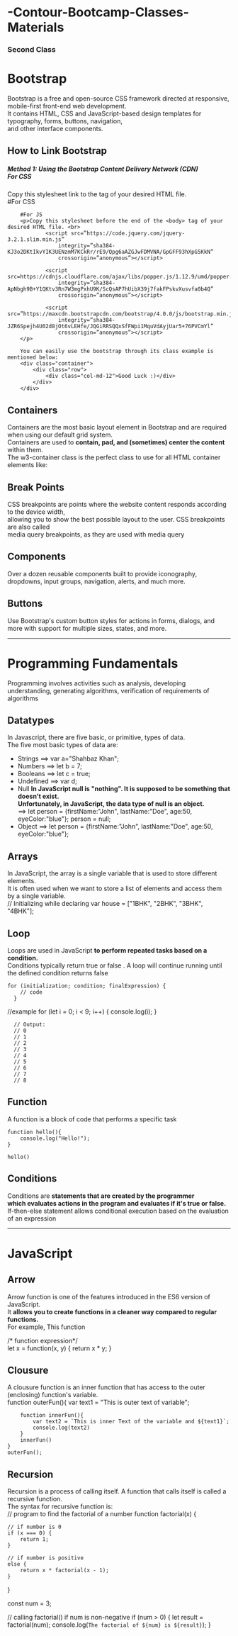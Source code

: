# -Contour-Bootcamp-Classes-Materials

<h3>Second Class</h3>
<h1>Bootstrap</h1>
<p>Bootstrap is a free and open-source CSS framework directed at responsive, mobile-first front-end web development.
    <br>
    It contains HTML, CSS and JavaScript-based design templates for typography, forms, buttons, navigation, <br>
    and other interface components.
</p>

<h2>How to Link Bootstrap</h2>
<h5>Method 1: Using the Bootstrap Content Delivery Network (CDN) <br> For CSS</h5>
<p>Copy this stylesheet link to the <head> tag of your desired HTML file. <br>
    #For CSS
        <link rel=stylesheet” href=”https://maxcdn.bootstrapcdn.com/bootstrap/4.0.0/css/bootstrap.min.css”rel=”nofollow”
            integrity=”sha384-Gn5384xqQ1aoWXA+058RXPxPg6fy4IWvTNh0E263XmFcJlSAwiGgFAW/dAiS6JXm” crossorigin=”anonymous”>

        #For JS
        <p>Copy this stylesheet before the end of the <body> tag of your desired HTML file. <br>
                <script src=”https://code.jquery.com/jquery-3.2.1.slim.min.js”
                    integrity=”sha384-KJ3o2DKtIkvYIK3UENzmM7KCkRr/rE9/Qpg6aAZGJwFDMVNA/GpGFF93hXpG5KkN”
                    crossorigin=”anonymous”></script>

                <script src=https://cdnjs.cloudflare.com/ajax/libs/popper.js/1.12.9/umd/popper.min.js
                    integrity=”sha384-ApNbgh9B+Y1QKtv3Rn7W3mgPxhU9K/ScQsAP7hUibX39j7fakFPskvXusvfa0b4Q”
                    crossorigin=”anonymous”></script>

                <script src=”https://maxcdn.bootstrapcdn.com/bootstrap/4.0.0/js/bootstrap.min.js”
                    integrity=”sha384-JZR6Spejh4U02d8jOt6vLEHfe/JQGiRRSQQxSfFWpi1MquVdAyjUar5+76PVCmYl”
                    crossorigin=”anonymous”></script>
        </p>

        You can easily use the bootstrap through its class example is mentioned below:
        <div class="container">
            <div class="row">
                <div class="col-md-12">Good Luck :)</div>
            </div>
        </div>
</p>



<h2>Containers</h2>
<p>Containers are the most basic layout element in Bootstrap and are required when using our default grid system. <br>
    Containers are used to <strong> contain, pad, and (sometimes) center the content </strong> within them. <br>
    The w3-container class is the perfect class to use for all HTML container elements like: <br>
    <!-- <div>, <article>, <section>, <header>, <footer>, <form>, and more -->
</p>

<h2>Break Points</h2>                        
<p>CSS breakpoints are points where the website content responds according to the device width, <br> 
    allowing you to show the best possible layout to the user. CSS breakpoints are also called <br> 
    media query breakpoints, as they are used with media query</p>
                       
<h2>Components</h2>
<p>Over a dozen reusable components built to provide iconography, dropdowns, input groups, navigation, alerts, and much more.</p>

<h2>Buttons</h2>                        
<p>Use Bootstrap's custom button styles for actions in forms, dialogs, and more with support for multiple sizes, states, and more.</p>

<hr>

<h1>Programming Fundamentals</h1>
<p>Programming involves activities such as analysis, developing understanding, generating algorithms, verification of requirements of algorithms</p>

<h2>Datatypes</h2>
<p>In Javascript, there are five basic, or primitive, types of data. <br> 
    The five most basic types of data are:</p>
<ul>
    <li>Strings     ==> var a="Shahbaz Khan";</li>
    <li>Numbers     ==> let b = 7;</li>
    <li>Booleans    ==> let c = true;</li>
    <li>Undefined   ==> var d;</li>
    <li>Null <strong>In JavaScript null is "nothing". It is supposed to be something that doesn't exist. <br> 
        Unfortunately, in JavaScript, the data type of null is an object.</strong> <br>
         ==> let person = {firstName:"John", lastName:"Doe", age:50, eyeColor:"blue"};
         person = null;</li>
    <li>Object      ==> let person = {firstName:"John", lastName:"Doe", age:50, eyeColor:"blue"};</li>
</ul>
<h2>Arrays</h2>
<p>In JavaScript, the array is a single variable that is used to store different elements. <br> 
    It is often used when we want to store a list of elements and access them by a single variable.
<br>
// Initializing while declaring
var house = ["1BHK", "2BHK", "3BHK", "4BHK"];
</p>

<h2>Loop</h2>
<p>Loops are used in JavaScript <strong> to perform repeated tasks based on a condition.</strong> <br> 
    Conditions typically return true or false . A loop will continue running until <br> 
    the defined condition returns false <br>

    for (initialization; condition; finalExpression) {
        // code
      }
//example
      for (let i = 0; i < 9; i++) {
        console.log(i);
      }
      
      // Output:
      // 0
      // 1
      // 2
      // 3
      // 4
      // 5
      // 6
      // 7
      // 8
</p>

<h2>Function</h2>
<p>A function is a block of code that performs a specific task <br>

    function hello(){
        console.log("Hello!");
    }

    hello()

</p>
                        
<h2>Conditions</h2>
<p>Conditions are <strong> statements that are created by the programmer <br> 
    which evaluates actions in the program and evaluates if it's true or false. </strong><br> 
    If-then-else statement allows conditional execution based on the evaluation of an expression</p>

<hr>

<h1>JavaScript</h1>

<h2>Arrow</h2>
<p>Arrow function is one of the features introduced in the ES6 version of JavaScript. <br> 
It <strong> allows you to create functions in a cleaner way compared to regular functions. </strong><br>
For example, This function 

<br>

/* function expression*/ <br>
let x = function(x, y) { return x * y; }
</p>

<h2>Clousure</h2>
<p>A clousure function is an inner function that has access to the outer (enclosing) function's variable. <br>
    function outerFun(){
        var text1 = "This is outer text of variable";

        function innerFun(){
            var text2 = `This is inner Text of the variable and ${text1}`;
            console.log(text2)
        }
        innerFun()
    }
    outerFun();
</p>

<h2>Recursion</h2>
<p>Recursion is a process of calling itself. A function that calls itself is called a recursive function. <br> 
    The syntax for recursive function is: <br>
    // program to find the factorial of a number
function factorial(x) {

    // if number is 0
    if (x === 0) {
        return 1;
    }

    // if number is positive
    else {
        return x * factorial(x - 1);
    }
}

const num = 3;

// calling factorial() if num is non-negative
if (num > 0) {
    let result = factorial(num);
    console.log(`The factorial of ${num} is ${result}`);
}    
</p>
